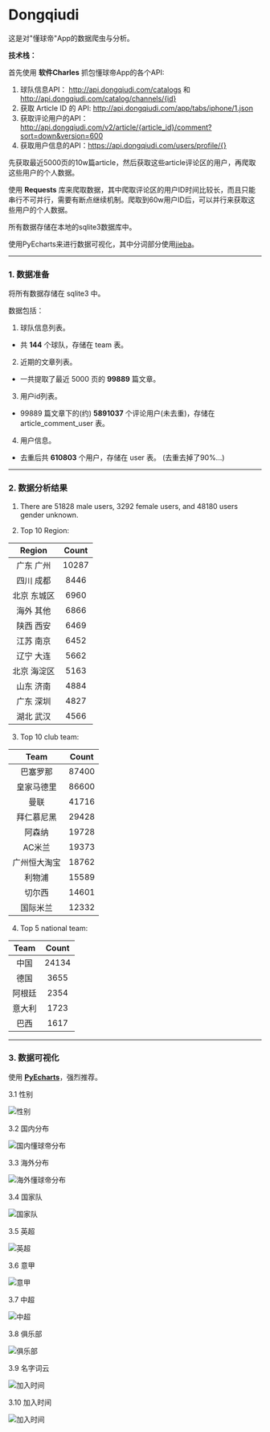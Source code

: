 # Dongqiudi

这是对"懂球帝"App的数据爬虫与分析。



**技术栈：**

首先使用 **软件Charles** 抓包懂球帝App的各个API:

1. 球队信息API： http://api.dongqiudi.com/catalogs 和  http://api.dongqiudi.com/catalog/channels/{id}
2. 获取 Article ID 的 API: http://api.dongqiudi.com/app/tabs/iphone/1.json
3. 获取评论用户的API： http://api.dongqiudi.com/v2/article/{article_id}/comment?sort=down&version=600
4. 获取用户信息的API：https://api.dongqiudi.com/users/profile/{}

先获取最近5000页的10w篇article，然后获取这些article评论区的用户，再爬取这些用户的个人数据。

使用 **Requests** 库来爬取数据，其中爬取评论区的用户ID时间比较长，而且只能串行不可并行，需要有断点继续机制。爬取到60w用户ID后，可以并行来获取这些用户的个人数据。

所有数据存储在本地的sqlite3数据库中。

使用PyEcharts来进行数据可视化，其中分词部分使用[jieba](https://github.com/fxsjy/jieba)。

----

### 1. 数据准备

将所有数据存储在 sqlite3 中。

数据包括：

1. 球队信息列表。

- 共 **144** 个球队，存储在 team 表。

2. 近期的文章列表。

- 一共提取了最近 5000 页的 **99889** 篇文章。

3. 用户id列表。

- 99889 篇文章下的(约) **5891037** 个评论用户(未去重)，存储在 article_comment_user 表。

4. 用户信息。

- 去重后共 **610803** 个用户，存储在 user 表。 (去重去掉了90%...)

----

### 2. 数据分析结果

1. There are 51828 male users, 3292 female users, and 48180 users gender unknown.

2. Top 10 Region:

| Region | Count |
| :----: | :---: |
| 广东 广州  | 10287 |
| 四川 成都  | 8446  |
| 北京 东城区 | 6960  |
| 海外 其他  | 6866  |
| 陕西 西安  | 6469  |
| 江苏 南京  | 6452  |
| 辽宁 大连  | 5662  |
| 北京 海淀区 | 5163  |
| 山东 济南  | 4884  |
| 广东 深圳  | 4827  |
| 湖北 武汉  | 4566  |

3. Top 10 club team:

|  Team  | Count |
| :----: | :---: |
|  巴塞罗那  | 87400 |
| 皇家马德里  | 86600 |
|   曼联   | 41716 |
| 拜仁慕尼黑  | 29428 |
|  阿森纳   | 19728 |
|  AC米兰  | 19373 |
| 广州恒大淘宝 | 18762 |
|  利物浦   | 15589 |
|  切尔西   | 14601 |
|  国际米兰  | 12332 |


4. Top 5 national team:

| Team | Count |
| :--: | :---: |
|  中国  | 24134 |
|  德国  | 3655  |
| 阿根廷  | 2354  |
| 意大利  | 1723  |
|  巴西  | 1617  |

----

### 3. 数据可视化

使用 [**PyEcharts**](https://github.com/pyecharts/pyecharts)，强烈推荐。



3.1 性别

![性别](./img/性别.png)



3.2 国内分布

![国内懂球帝分布](./img/国内懂球帝分布.png)



3.3 海外分布

![海外懂球帝分布](./img/海外懂球帝分布.png)



3.4 国家队

![国家队](./img/国家队.png)



3.5 英超

![英超](./img/英超.png)



3.6 意甲

![意甲](./img/意甲.png)



3.7 中超

![中超](./img/中超.png)



3.8 俱乐部

![俱乐部](./img/俱乐部.png)



3.9 名字词云

![加入时间](./img/echarts.png)



3.10 加入时间

![加入时间](./img/加入时间.png)



